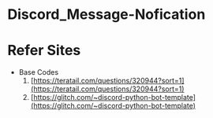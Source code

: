 # Discord_Message-Nofication

# Refer Sites

* Base Codes
  1. [https://teratail.com/questions/320944?sort=1](https://teratail.com/questions/320944?sort=1)
  2. [https://glitch.com/~discord-python-bot-template](https://glitch.com/~discord-python-bot-template)
